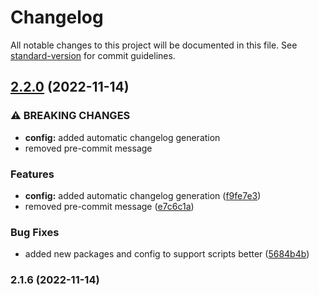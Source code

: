 # Changelog

All notable changes to this project will be documented in this file. See [standard-version](https://github.com/conventional-changelog/standard-version) for commit guidelines.

## [2.2.0](https://github.com/mokkapps/changelog-generator-demo/compare/v2.1.6...v2.2.0) (2022-11-14)


### ⚠ BREAKING CHANGES

* **config:** added automatic changelog generation
* removed pre-commit message

### Features

* **config:** added automatic changelog generation ([f9fe7e3](https://github.com/mokkapps/changelog-generator-demo/commits/f9fe7e3853e4850be0d434db1838e1e807c0a29a))
* removed pre-commit message ([e7c6c1a](https://github.com/mokkapps/changelog-generator-demo/commits/e7c6c1a3855501ed9ae748b1094d2a01c97351fa))


### Bug Fixes

* added new packages and config to support scripts better ([5684b4b](https://github.com/mokkapps/changelog-generator-demo/commits/5684b4bf77fd581656518f3061afa4f7be23ff4b))

### 2.1.6 (2022-11-14)
